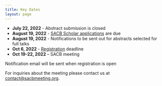 ```yaml
---
title: Key Dates
layout: page
---
```


- **July 22, 2022** - Abstract submission is closed
- **August 19, 2022** - [SACB Scholar applications](http://tinyurl.com/y7afr93e) are due 
- **August 19, 2022** - Notifications to be sent out for abstracts selected for full talks
- **Oct 6, 2022** - [Registration](https://mbl.ungerboeck.com/prod/emc00/register.aspx?OrgCode=10&EvtID=17894&AppCode=REG&CC=122060203651) deadline
- **Oct 19-22, 2022** – SACB meeting

Notification email will be sent when registration is open


For inquiries about the meeting please contact us at [contact@sacbmeeting.org](mailto:contact@sacbmeeting.org).
